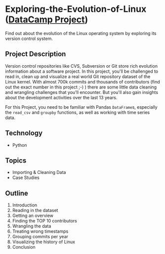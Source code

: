 # Exploring-the-Evolution-of-Linux ([DataCamp Project](https://www.datacamp.com/))
Find out about the evolution of the Linux operating system by exploring its version control system.

## Project Description
Version control repositories like CVS, Subversion or Git store rich evolution information about a software project. In this project, you'll be challenged to read in, clean up and visualize a real world Git repository dataset of the Linux kernel. With almost 700k commits and thousands of contributors (find out the exact number in this project ;-) ) there are some little data cleaning and wrangling challenges that you'll encounter. But you'll also gain insights about the development activities over the last 13 years.

For this Project, you need to be familiar with Pandas `DataFrame`s, especially the `read_csv` and `groupby` functions, as well as working with time series data.

## Technology
- Python
 
## Topics
- Importing & Cleaning Data
- Case Studies

## Outline
1. Introduction
2. Reading in the dataset
3. Getting an overview
4. Finding the TOP 10 contributors
5. Wrangling the data
6. Treating wrong timestamps
7. Grouping commits per year
8. Visualizing the history of Linux
9. Conclusion
